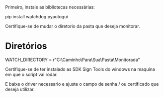 Primeiro, instale as bibliotecas necessárias:

pip install watchdog pyautogui


Certifique-se de mudar o diretorio da pasta que deseja monitorar.
# Diretórios
WATCH_DIRECTORY = r"C:\Caminho\Para\Sua\Pasta\Monitorada"


Certifique-se de ter instalado as SDK Sign Tools do windows na maquina em que o script vai rodar.

E baixe o driver necessario e ajuste o campo de senha / ou certificado que deseja utilizar.
